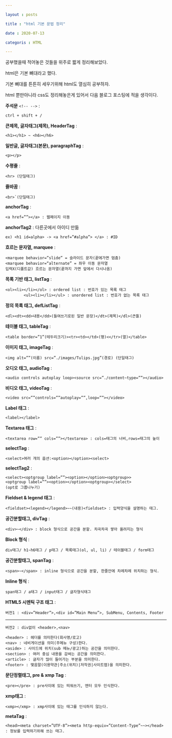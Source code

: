```yaml
---

layout : posts

title : "html 기본 문법 정리"

date : 2020-07-13

categoris : HTML

---
```


공부했을때 적어놓은 것들을 위주로 짧게 정리해보았다.

html은 기본 뼈대라고 했다.

기본 뼈대를 튼튼히 세우기위해 html도 열심히 공부하자.

html 뿐만아니라 css도 정리해놓은게 있어서 다음 블로그 포스팅에 적을 생각이다.


**주석문** `<!-- -->` :

	ctrl + shift + /

**큰제목, 글자태그(제목), HeaderTag** :

	<h1></h1> ~ <h6></h6>

**일반글, 글자태그(본문), paragraphTag** :

	<p></p>

**수평줄** :

	<hr> (단일태그)

**줄바꿈** :

	<br>`(단일태그)

**anchorTag** :

	<a href=””></a> : 웹페이지 이동

**anchorTag2** : 다른곳에서 아이디 만듦

	ex) <h1 id=alpha> -> <a href=”#alpha”> </a> : #ID

**흐르는 문자열, marquee** :

	<marquee behavior=”slide” = 슬라이드 문자(끝에가면 멈춤)
	<marquee behavior=“alternate” = 좌우 이동 문자열
	입력X(디폴트값) 흐르는 문자열(끝까지 가면 앞에서 다시나옴)
**목록 기반 태그, listTag** : 	

	<ol><li></li></ol> : ordered list : 번호가 있는 목록 태그
			<ul><li></li></ul> : unordered list : 번호가 없는 목록 태그

**정의 목록 태그, defListTag** :

	<dl><dt><dd>내용</dd>(들여쓰기로된 일반 문장)</dt>(제목)</dl>(큰틀)

**테이블 태그, tableTag** :

	<table border=”1”(테두리크기)><tr><td></td>(행)<</tr>(열)</table>

**이미지 태그, imageTag** :

	<img alt=””(이름) src=”./images/Tulips.jpg”(경로) (단일태그)

**오디오 태그, audioTag** :

	<audio controls autoplay loop><source src=”./content~type=””></audio>

**비디오 태그, videoTag** :

	<video src=””controls=””autoplay=””,loop=””></video>

**Label 태그** :

	<label></label>

**Textarea 태그** :

	<textarea row=”” cols=””></textarea> : cols=태그의 너비,rows=태그의 높이

**selectTag** :

	<select>여러 개의 옵션:<option></option><select>

**selectTag2** :

	<select><optgroup label=””><option></option><optgroup>>
	<optgroup label=””><option></option><optgroup></select>
	(opt로 그룹나누기)

**Fieldset & legend 태그** :

	<fieldset><legend></legend>~~(내용)<fieldset> : 입력양식을 설명하는 태그.

**공간분할태그, divTag** :

	<div>~</div> : block 형식으로 공간을 분할. 차곡차곡 쌓아 올려지는 형식

**Block 형식** :

	div태그/ h1~h6태그 / p태그 / 목록태그(ol, ul, li) / 테이블태그 / form태그

**공간분할태그, spanTag** :

	<span>~</span> : inline 형식으로 공간을 분할, 한줄안에 차례차례 위치하는 형식.

**Inline 형식** :

	span태그 / a태그 / input태그 / 글자형식태그

**HTML5 시멘틱 구조 태그** :  


	버전1 : <div=”Header”>,<div id=”Main Menu”>, SubMenu, Contents, Footer


<hr>

	버전2 : div없이 <header>,<nav>
	
	<header> : 헤더를 의미한다(회사명/로고)
	<nav> : 네비게이션을 의미(주메뉴 구성)한다.
	<aside> : 사이드에 위치(sub 메뉴/광고)하는 공간을 의미한다.
	<section> : 여러 중심 내용을 감싸는 공간을 의미한다.
	<article> : 글자가 많이 들어가는 부분을 의미한다.
	<footer> : 맺음말(이용약관|주소(위치)|저작권|사이트맵)을 의미한다.


**문단정렬태그, pre & xmp Tag**  :

	<pre></pre> : pre사이에 있는 띄워쓰기, 엔터 모두 인식한다.

**xmp태그** :

	<xmp></xmp> : xmp사이에 있는 태그를 인식하지 않는다.

**metaTag** :

	<head><meta charset=”UTF-8”><meta http-equiv=”Content-Type”~~></head>
	: 정보를 입력하기위해 쓰는 태그.
